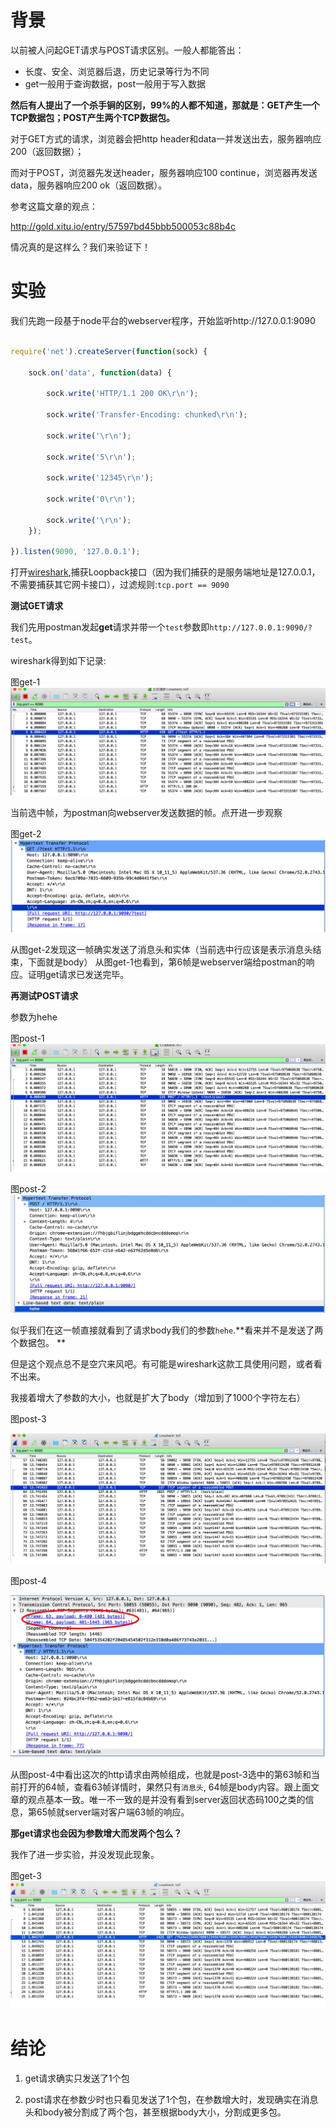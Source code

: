 # 背景

以前被人问起GET请求与POST请求区别。一般人都能答出：

* 长度、安全、浏览器后退，历史记录等行为不同
* get一般用于查询数据，post一般用于写入数据


**然后有人提出了一个杀手锏的区别，99%的人都不知道，那就是：GET产生一个TCP数据包；POST产生两个TCP数据包。**

对于GET方式的请求，浏览器会把http header和data一并发送出去，服务器响应200（返回数据）；

而对于POST，浏览器先发送header，服务器响应100 continue，浏览器再发送data，服务器响应200 ok（返回数据）。

参考这篇文章的观点：

http://gold.xitu.io/entry/57597bd45bbb500053c88b4c

情况真的是这样么？我们来验证下！

# 实验

我们先跑一段基于node平台的webserver程序，开始监听http://127.0.0.1:9090

```javascript

require('net').createServer(function(sock) { 

    sock.on('data', function(data) { 

        sock.write('HTTP/1.1 200 OK\r\n'); 

        sock.write('Transfer-Encoding: chunked\r\n'); 

        sock.write('\r\n');

        sock.write('5\r\n'); 

        sock.write('12345\r\n');

        sock.write('0\r\n'); 

        sock.write('\r\n'); 
    });

}).listen(9090, '127.0.0.1');

```

打开[wireshark](https://www.wireshark.org/),捕获Loopback接口（因为我们捕获的是服务端地址是127.0.0.1，不需要捕获其它网卡接口），过滤规则:`tcp.port == 9090`

**测试GET请求**

我们先用postman发起**get**请求并带一个`test`参数即`http://127.0.0.1:9090/?test`。

wireshark得到如下记录:

图get-1
![](/assets/get-1.png)

当前选中帧，为postman向webserver发送数据的帧。点开进一步观察

图get-2
![](/assets/get-2.png)

从图get-2发现这一帧确实发送了消息头和实体（当前选中行应该是表示消息头结束，下面就是body）
从图get-1也看到，第6帧是webserver端给postman的响应。证明get请求已发送完毕。

**再测试POST请求**

参数为hehe

图post-1
![](/assets/post-1.png)

图post-2
![](/assets/post-2.png)

似乎我们在这一帧直接就看到了请求body我们的参数`hehe`.**看来并不是发送了两个数据包。
**

但是这个观点总不是空穴来风吧。有可能是wireshark这款工具使用问题，或者看不出来。

我接着增大了参数的大小，也就是扩大了body（增加到了1000个字符左右）

图post-3

![](/assets/post-3.png)

图post-4

![](/assets/post-4.png)

从图post-4中看出这次的http请求由两帧组成，也就是post-3选中的第63帧和当前打开的64帧，查看63帧详情时，果然只有`消息头`, 64帧是body内容。跟上面文章的观点基本一致。唯一不一致的是并没有看到server返回状态码100之类的信息，第65帧就server端对客户端63帧的响应。

**那get请求也会因为参数增大而发两个包么？**

我作了进一步实验，并没发现此现象。

图get-3
![](/assets/get-3.png)

# 结论

1. get请求确实只发送了1个包

2. post请求在参数少时也只看见发送了1个包，在参数增大时，发现确实在消息头和body被分割成了两个包，甚至根据body大小，分割成更多包。